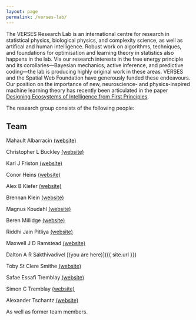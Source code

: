 ```yaml
---
layout: page
permalink: /verses-lab/
---
```


The VERSES Research Lab is an international centre for research in statistical physics, biological physics, and complexity science, as well as artifical and human intelligence. Robust work on algorithms, techniques, and foundations for optimisation and learning theory in statistics also happens in the lab. Via our research interests in the free energy principle and its corollaries—Bayesian mechanics, active inference, and predictive coding—the lab is producing highly original work in these areas. VERSES and the Spatial Web Foundation have generously funded these endeavours. Our position on the importance of new, neuroscience- and physics-inspired machine learning theory has recently been articulated in the paper [Designing Ecosystems of Intelligence from First Principles](https://arxiv.org/abs/2212.01354).

The research group consists of the following people:

## Team

Mahault Albarracin [(website)](https://scholar.google.ca/citations?hl=en&user=KAxZtUIAAAAJ)

Christopher L Buckley [(website)](https://christopherlbuckley.com)

Karl J Friston [(website)](https://scholar.google.co.uk/citations?user=q_4u0aoAAAAJ&hl=en)

Conor Heins [(website)](https://www.ab.mpg.de/people/101190)

Alex B Kiefer [(website)](http://alexbkiefer.net)

Brennan Klein [(website)](https://www.jkbrennan.com)

Magnus Koudahl [(website)](https://scholar.google.com/citations?user=RC6kLkYAAAAJ&hl=en&oi=ao)

Beren Millidge [(website)](https://beren.io)

Riddhi Jain Pitliya [(website)](https://www.linkedin.com/in/riddhi-jain-98092b1b9/)

Maxwell J D Ramstead [(website)](https://scholar.google.com/citations?hl=en&user=ILpGOMkAAAAJ)

Dalton A R Sakthivadivel [(you are here)]({{ site.url }})

Toby St Clere Smithe [(website)](https://tsmithe.net)

Safae Essafi Tremblay [(website)](https://www.researchgate.net/profile/Safae-Essafi-Tremblay-2)

Simon C Tremblay [(website)](https://www.researchgate.net/profile/Simon-Tremblay-2)

Alexander Tschantz [(website)](https://github.com/alec-tschantz)


<html>
  
  <div id="summary"><span>As well as former team members.</span></div>
  <div id="detail"><span> 
    
    Former members of the VERSES Lab include: Jonas Mago <a href="https://scholar.google.ca/citations?user=edwAqz0AAAAJ&hl=en&oi=ao">(website)</a>, Gabriel Axel Montes <a href="http://gabrielaxel.com/academic">(website)</a>, Jurgis Pasukonis <a href="https://scholar.google.com/citations?user=nxRttTYAAAAJ&hl=en&authuser=1)">(website)</a>
  
    </span></div>
  <style type="text/css">
     #summary {
     max-width: 300px; 
     }
     #summary:hover + #detail, #detail:hover {
     display: block;
     width: 800px;
     }
     #detail {
     display: none;
     }
     </style>
  
  <br>
  
</html>

Additionally, the lab has strong connections to the [EASy group](https://www.sussex.ac.uk/research/centres/ai-research-group/) at the University of Sussex, the [Theoretical Neurobiology group](https://www.fil.ion.ucl.ac.uk/team/theoretical-neurobiology-team/) at University College London's Wellcome Centre, the [Levin lab](https://ase.tufts.edu/biology/labs/levin/) at Tufts University, and the [MSP group](https://msp.cis.strath.ac.uk) at the University of Strathclyde. The lab has a physical base of operations in Los Angeles, California. (Current as of November 2022.)

&nbsp;

## Publications and Preprints

Selected publications are listed below. For full lists, see our members' webpages. Except for where PDFs are provided, publications are open access and can be found at the links indicated.

[Mathematics and Physics](#math-ph)

[Machine Learning, Control Theory, Optimisation](#ml)

[The Free Energy Principle](#fep)

[Neuroscience, Philosophy, Human Intelligence and Perception](#neuro)

[Comments on "How Particular is the Physics of the Free Energy Principle?"](#sota)

&nbsp;

<a name="math-ph"></a>
# Mathematics and Physics

A Worked Example of the Bayesian Mechanics of Classical Objects. **Dalton A R Sakthivadivel**. June 2022. Preprint arXiv:2206.12996. [Link](https://arxiv.org/abs/2206.12996). To appear in _The Third International Workshop on Active Inference_.

On Bayesian Mechanics: A Physics of and by Beliefs. **Maxwell J D Ramstead**\*, **Dalton A R Sakthivadivel**\*, **Conor Heins**, **Magnus Koudahl**, **Beren Millidge**, Lancelot Da Costa, **Brennan Klein**, **Karl J Friston**. May 2022. Preprint arXiv:2205.11543. [Link](https://arxiv.org/abs/2205.11543).    
<span style="font-size:0.75em;">\* equal contributions; listed alphabetically by surname</span>

Towards a Geometry and Analysis for Bayesian Mechanics. **Dalton A R Sakthivadivel**. April 2022. Preprint arXiv:2204.11900. [Link](https://arxiv.org/abs/2204.11900).

&nbsp;

<a name="ml"></a>
# Machine Learning, Control Theory, Optimisation

Capsule Networks as Generative Models. **Alex B Kiefer**, **Beren Millidge**, **Alexander Tschantz**, **Christopher L Buckley**. September 2022. Preprint arXiv:2209.02567. [Link](https://arxiv.org/abs/2209.02567). To appear in _The Third International Workshop on Active Inference._

Successor Representation Active Inference. **Beren Millidge**, **Christopher L Buckley**. July 2022. Preprint arXiv:2207.09897. [Link](https://arxiv.org/abs/2207.09897). To appear in _The Third International Workshop on Active Inference._

<span style="font-family: Consolas">pymdp</span>: A Python Library for Active Inference in Discrete State Spaces. **Conor Heins**, **Beren Millidge**, Daphne Demekas, **Brennan Klein**, **Karl J Friston**, Iain Couzin, **Alexander Tschantz**. _Journal of Open Source Software_. May 2022. [Link](https://joss.theoj.org/papers/10.21105/joss.04098). See [arXiv:2201.03904](https://arxiv.org/abs/2201.03904) for technical appendices.

Hybrid Predictive Coding: Inferring, Fast and Slow. **Alexander Tschantz**\*, **Beren Millidge**\*, Anil K Seth, **Christopher L Buckley**. April 2022. Preprint arXiv:2204.02169. [Link](https://arxiv.org/abs/2204.02169).    
<span style="font-size:0.75em;">\* equal contributions; listed alphabetically by first name</span>

&nbsp;

<a name="fep"></a>
# The Free Energy Principle

Path Integrals, Particular Kinds, and Strange Things. **Karl J Friston**, Lancelot Da Costa, **Dalton A R Sakthivadivel**, **Conor Heins**, Grigorios A Pavliotis, **Maxwell J D Ramstead**, Thomas Parr. October 2022. Preprint arXiv:2210.12761. [Link](https://arxiv.org/abs/2210.12761). 

On the Map-Territory Fallacy Fallacy. **Maxwell J D Ramstead**, **Dalton A R Sakthivadivel**, **Karl J Friston.** August 2022. Preprint arXiv:2208.04275. [Link](https://arxiv.org/abs/2208.06924).

Extended Plastic Inevitable. **Maxwell J D Ramstead** and **Karl J Friston.** _Constructivist Foundations_. July 2022. [Link](https://constructivist.info/17/3/238).

Spin Glass Systems as Collective Active Inference. **Conor Heins**, **Brennan Klein**, Daphne Demekas, Miguel Aguilera, **Christopher L Buckley**. July 2022. Preprint arXiv:2207.06970. [Link](https://arxiv.org/abs/2207.06970). To appear in _The Third International Workshop on Active Inference_.

Situated Models and the Modeler: A Comment on “The Markov Blanket Trick: On the Scope of the Free Energy Principle and Active Inference” by Raja, Valluri, Baggs, Chemero and Anderson. **Mahault Albarracin** and **Riddhi J Pitliya**. July 2022. [Journal link](https://doi.org/10.1016/j.plrev.2022.07.003).

Epistemic Communities under Active Inference. **Mahault Albarracin**, Daphne Demekas, **Maxwell J D Ramstead**, **Conor Heins**. _Entropy_. March 2022. [Link](https://www.mdpi.com/1099-4300/24/4/476/htm).

&nbsp;

<a name="neuro"></a>
# Neuroscience, Philosophy, Human Intelligence and Perception

Mapping Husserlian phenomenology onto active inference. **Mahault Albarracin**, **Riddhi J Pitliya**, **Maxwell J D Ramstead**\*, Jeffrey
Yoshimi\*. August 2022. Preprint arXiv:2208.09058. [Link](https://arxiv.org/abs/2208.09058). To appear in _The Third International Workshop on Active Inference_.       
<span style="font-size:0.75em;">\* equal contributions; listed alphabetically by surname</span>

Commentary: The Nature of Beliefs and Believing. **Mahault Albarracin** and **Riddhi J Pitliya**. _Frontiers in Psychology_. July 2022. [Link](https://www.frontiersin.org/articles/10.3389/fpsyg.2022.981925/full).      

From Generative Models to Generative Passages: A Computational Approach to (Neuro) Phenomenology. **Maxwell J D Ramstead**, Anil K Seth, Casper Hesp, Lars Sandved‑Smith, **Jonas Mago**, Michael Lifshitz, Giuseppe Pagnoni, Ryan Smith, Guillaume Dumas, Antoine Lutz, **Karl J Friston**, Axel Constant. _Review of Philosophy and Psychology_. March 2022. [Link](https://link.springer.com/article/10.1007/s13164-021-00604-y).

Active Inference Models do not Contradict Folk Psychology. Ryan Smith, **Maxwell J D Ramstead**, **Alex Kiefer**. _Synthese_. March 2022. [Link](https://link.springer.com/article/10.1007/s11229-022-03480-w).

&nbsp;

<a name="sota"></a>
# Comments on "How Particular is the Physics of the Free Energy Principle?"

A group effort amongst lab members to take stock of the state of the art of the FEP around April and May of 2022. The target article appeared in volume 40 of _Physics of Life Reviews_ ([link](https://www.sciencedirect.com/science/article/pii/S1571064521000749)), whilst the comments, and the authors' response to those comments, are to appear in [volume 41](https://www.sciencedirect.com/journal/physics-of-life-reviews/vol/41/suppl/C) and [volume 42](https://www.sciencedirect.com/journal/physics-of-life-reviews/vol/42/suppl/C). 

&nbsp;    
Particular Flows and Attracting Sets. **Conor Heins**. June 2022. [Preprint](https://arxiv.org/abs/2205.09595). [Journal link](https://doi.org/10.1016/j.plrev.2022.06.003).

Sparse Coupling and Markov Blankets. **Conor Heins** and Lancelot Da Costa. June 2022. [Preprint](https://arxiv.org/abs/2205.10190). [Journal link](https://doi.org/10.1016/j.plrev.2022.06.001).

Regarding Flows Under the Free Energy Principle. **Dalton A R Sakthivadivel**. May 2022. [Preprint](https://arxiv.org/abs/2205.07793). [Journal link](https://doi.org/10.1016/j.plrev.2022.05.009).

Some Minimal Notes on Notation and Minima. **Maxwell J D Ramstead** and **Dalton A R Sakthivadivel**. May 2022. [Preprint](https://arxiv.org/abs/2204.13576). [Journal link](https://doi.org/10.1016/j.plrev.2022.05.005).

